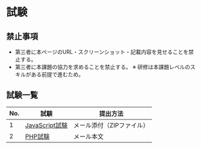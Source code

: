 # 試験

## 禁止事項

- 第三者に本ページのURL・スクリーンショット・記載内容を見せることを禁止する。
- 第三者に本課題の協力を求めることを禁止する。 ※ 研修は本課題レベルのスキルがある前提で進むため。

## 試験一覧

| No. | 試験 | 提出方法 |
| --- | --- | --- |
| 1 | [JavaScript試験](./../exam/js/index.md) | メール添付（ZIPファイル） |
| 2 | [PHP試験](./../exam/php/index.md) | メール本文 |
